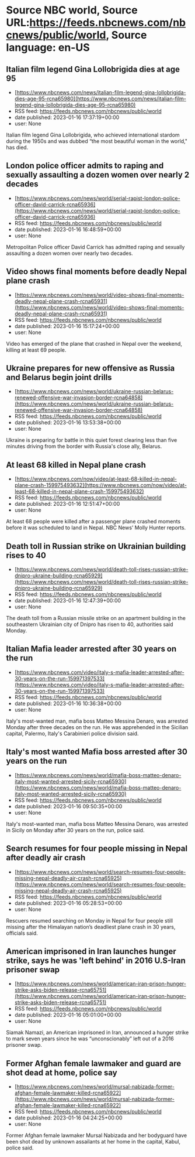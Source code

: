 # Source NBC world, Source URL:https://feeds.nbcnews.com/nbcnews/public/world, Source language: en-US

## Italian film legend Gina Lollobrigida dies at age 95
 - [https://www.nbcnews.com/news/italian-film-legend-gina-lollobrigida-dies-age-95-rcna65980](https://www.nbcnews.com/news/italian-film-legend-gina-lollobrigida-dies-age-95-rcna65980)
 - RSS feed: https://feeds.nbcnews.com/nbcnews/public/world
 - date published: 2023-01-16 17:37:19+00:00
 - user: None

Italian film legend Gina Lollobrigida, who achieved international stardom during the 1950s and was dubbed “the most beautiful woman in the world," has died.

## London police officer admits to raping and sexually assaulting a dozen women over nearly 2 decades
 - [https://www.nbcnews.com/news/world/serial-rapist-london-police-officer-david-carrick-rcna65936](https://www.nbcnews.com/news/world/serial-rapist-london-police-officer-david-carrick-rcna65936)
 - RSS feed: https://feeds.nbcnews.com/nbcnews/public/world
 - date published: 2023-01-16 16:48:59+00:00
 - user: None

Metropolitan Police officer David Carrick has admitted raping and sexually assaulting a dozen women over nearly two decades.

## Video shows final moments before deadly Nepal plane crash
 - [https://www.nbcnews.com/news/world/video-shows-final-moments-deadly-nepal-plane-crash-rcna65931](https://www.nbcnews.com/news/world/video-shows-final-moments-deadly-nepal-plane-crash-rcna65931)
 - RSS feed: https://feeds.nbcnews.com/nbcnews/public/world
 - date published: 2023-01-16 15:17:24+00:00
 - user: None

Video has emerged of the plane that crashed in Nepal over the weekend, killing at least 69 people.

## Ukraine prepares for new offensive as Russia and Belarus begin joint drills
 - [https://www.nbcnews.com/news/world/ukraine-russian-belarus-renewed-offensive-war-invasion-border-rcna64858](https://www.nbcnews.com/news/world/ukraine-russian-belarus-renewed-offensive-war-invasion-border-rcna64858)
 - RSS feed: https://feeds.nbcnews.com/nbcnews/public/world
 - date published: 2023-01-16 13:53:38+00:00
 - user: None

Ukraine is preparing for battle in this quiet forest clearing less than five minutes driving from the border with Russia's close ally, Belarus.

## At least 68 killed in Nepal plane crash
 - [https://www.nbcnews.com/now/video/at-least-68-killed-in-nepal-plane-crash-159975493632](https://www.nbcnews.com/now/video/at-least-68-killed-in-nepal-plane-crash-159975493632)
 - RSS feed: https://feeds.nbcnews.com/nbcnews/public/world
 - date published: 2023-01-16 12:51:47+00:00
 - user: None

At least 68 people were killed after a passenger plane crashed moments before it was scheduled to land in Nepal. NBC News’ Molly Hunter reports.

## Death toll in Russian strike on Ukrainian building rises to 40
 - [https://www.nbcnews.com/news/world/death-toll-rises-russian-strike-dnipro-ukraine-building-rcna65929](https://www.nbcnews.com/news/world/death-toll-rises-russian-strike-dnipro-ukraine-building-rcna65929)
 - RSS feed: https://feeds.nbcnews.com/nbcnews/public/world
 - date published: 2023-01-16 12:47:39+00:00
 - user: None

The death toll from a Russian missile strike on an apartment building in the southeastern Ukrainian city of Dnipro has risen to 40, authorities said Monday.

## Italian Mafia leader arrested after 30 years on the run
 - [https://www.nbcnews.com/video/italy-s-mafia-leader-arrested-after-30-years-on-the-run-159971397533](https://www.nbcnews.com/video/italy-s-mafia-leader-arrested-after-30-years-on-the-run-159971397533)
 - RSS feed: https://feeds.nbcnews.com/nbcnews/public/world
 - date published: 2023-01-16 10:36:38+00:00
 - user: None

Italy's most-wanted man, mafia boss Matteo Messina Denaro, was arrested Monday after three decades on the run. He was apprehended in the Sicilian capital, Palermo, Italy's Carabinieri police division said.

## Italy's most wanted Mafia boss arrested after 30 years on the run
 - [https://www.nbcnews.com/news/world/mafia-boss-matteo-denaro-italy-most-wanted-arrested-sicily-rcna65930](https://www.nbcnews.com/news/world/mafia-boss-matteo-denaro-italy-most-wanted-arrested-sicily-rcna65930)
 - RSS feed: https://feeds.nbcnews.com/nbcnews/public/world
 - date published: 2023-01-16 09:50:35+00:00
 - user: None

Italy's most-wanted man, mafia boss Matteo Messina Denaro, was arrested in Sicily on Monday after 30 years on the run, police said.

## Search resumes for four people missing in Nepal after deadly air crash
 - [https://www.nbcnews.com/news/world/search-resumes-four-people-missing-nepal-deadly-air-crash-rcna65925](https://www.nbcnews.com/news/world/search-resumes-four-people-missing-nepal-deadly-air-crash-rcna65925)
 - RSS feed: https://feeds.nbcnews.com/nbcnews/public/world
 - date published: 2023-01-16 05:28:53+00:00
 - user: None

Rescuers resumed searching on Monday in Nepal for four people still missing after the Himalayan nation’s deadliest plane crash in 30 years, officials said.

## American imprisoned in Iran launches hunger strike, says he was 'left behind' in 2016 U.S-Iran prisoner swap
 - [https://www.nbcnews.com/news/world/american-iran-prison-hunger-strike-asks-biden-release-rcna65751](https://www.nbcnews.com/news/world/american-iran-prison-hunger-strike-asks-biden-release-rcna65751)
 - RSS feed: https://feeds.nbcnews.com/nbcnews/public/world
 - date published: 2023-01-16 05:01:00+00:00
 - user: None

Siamak Namazi, an American imprisoned in Iran, announced a hunger strike to mark seven years since he was “unconscionably” left out of a 2016 prisoner swap.

## Former Afghan female lawmaker and guard are shot dead at home, police say
 - [https://www.nbcnews.com/news/world/mursal-nabizada-former-afghan-female-lawmaker-killed-rcna65922](https://www.nbcnews.com/news/world/mursal-nabizada-former-afghan-female-lawmaker-killed-rcna65922)
 - RSS feed: https://feeds.nbcnews.com/nbcnews/public/world
 - date published: 2023-01-16 04:24:25+00:00
 - user: None

Former Afghan female lawmaker Mursal Nabizada and her bodyguard have been shot dead by unknown assailants at her home in the capital, Kabul, police said.
